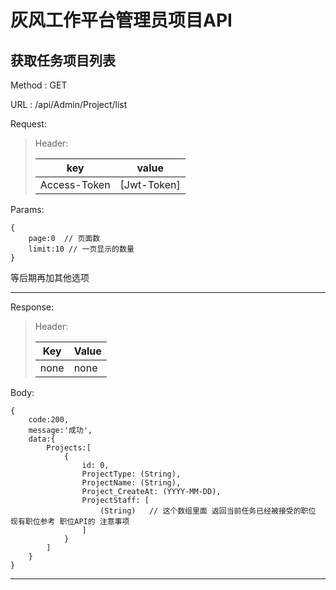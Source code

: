 # 灰风工作平台管理员项目API


## 获取任务项目列表

Method : GET

URL :  /api/Admin/Project/list

Request:

> Header:
>
> | key | value |
> | ---- | ---- |
> | Access-Token | [Jwt-Token] |

Params:

    {
        page:0  // 页面数
        limit:10 // 一页显示的数量   
    }

等后期再加其他选项

----------------------------------------

Response:

>Header:
>
>|  Key   | Value  |
>|  ----  | ----  |
>| none | none |

Body:

    {
        code:200,
        message:'成功',
        data:{
            Projects:[
                {
                    id: 0,
                    ProjectType: (String),
                    ProjectName: (String),
                    Project_CreateAt: (YYYY-MM-DD),
                    ProjectStaff: [
                        (String)   // 这个数组里面 返回当前任务已经被接受的职位 现有职位参考 职位API的 注意事项  
                    ]
                }
            ] 
        }
    }

- - -